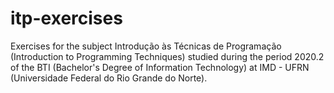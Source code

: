 # itp-exercises

Exercises for the subject Introdução às Técnicas de Programação (Introduction to Programming Techniques) studied during the period 2020.2 of the BTI (Bachelor's Degree of Information Technology) at IMD - UFRN (Universidade Federal do Rio Grande do Norte).
